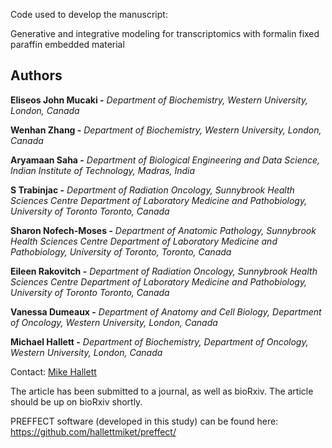 Code used to develop the manuscript:

Generative and integrative modeling for transcriptomics with formalin fixed paraffin embedded material

## Authors
**Eliseos John Mucaki -**
*Department of Biochemistry, Western University, London, Canada*

**Wenhan Zhang -**
*Department of Biochemistry, Western University, London, Canada*

**Aryamaan Saha -**
*Department of Biological Engineering and Data Science, Indian Institute of Technology, Madras, India*

**S Trabinjac -**
*Department of Radiation Oncology, Sunnybrook Health Sciences Centre
Department of Laboratory Medicine and Pathobiology, University of Toronto Toronto, Canada*

**Sharon Nofech-Moses -**
*Department of Anatomic Pathology, Sunnybrook Health Sciences Centre*
*Department of Laboratory Medicine and Pathobiology, University of Toronto, Toronto, Canada*

**Eileen Rakovitch -**
*Department of Radiation Oncology, Sunnybrook Health Sciences Centre
Department of Laboratory Medicine and Pathobiology, University of Toronto Toronto, Canada*

**Vanessa Dumeaux -**
*Department of Anatomy and Cell Biology, Department of Oncology, Western University, London, Canada*

**Michael Hallett -**
*Department of Biochemistry, Department of Oncology, Western University, London, Canada*

Contact: [Mike Hallett](mailto:michael.hallett@uwo.ca)

The article has been submitted to a journal, as well as bioRxiv. The article should be up on bioRxiv shortly.

PREFFECT software (developed in this study) can be found here:
https://github.com/hallettmiket/preffect/
